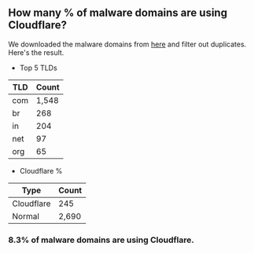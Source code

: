 ## How many % of malware domains are using Cloudflare?


We downloaded the malware domains from [here](https://urlhaus.abuse.ch) and filter out duplicates.
Here's the result.


[//]: # (start replacement)


- Top 5 TLDs

| TLD | Count |
| --- | --- |
| com | 1,548 |
| br | 268 |
| in | 204 |
| net | 97 |
| org | 65 |


- Cloudflare %

| Type | Count |
| --- | --- |
| Cloudflare | 245 |
| Normal | 2,690 |


### 8.3% of malware domains are using Cloudflare.